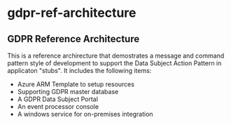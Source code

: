 # gdpr-ref-architecture
## GDPR Reference Architecture

This is a reference archirecture that demostrates a message and command pattern style of development to support the Data Subject Action Pattern in applicaton "stubs".  It includes the following items:

- Azure ARM Template to setup resources
- Supporting GDPR master database
- A GDPR Data Subject Portal
- An event processor console
- A windows service for on-premises integration
